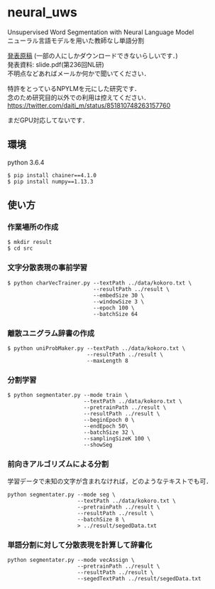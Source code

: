 # neural_uws
Unsupervised Word Segmentation with Neural Language Model  
ニューラル言語モデルを用いた教師なし単語分割  

[発表原稿](https://ipsj.ixsq.nii.ac.jp/ej/?action=pages_view_main&active_action=repository_view_main_item_detail&item_id=190355&item_no=1&page_id=13&block_id=8)
(一部の人にしかダウンロードできないらしいです．)   
発表資料: slide.pdf(第236回NL研)    
不明点などあればメールか何かで聞いてください．

特許をとっているNPYLMを元にした研究です．  
念のため研究目的以外での利用は控えてください．  
https://twitter.com/daiti_m/status/851810748263157760  

まだGPU対応してないです．  

## 環境
python 3.6.4  

```
$ pip install chainer==4.1.0  
$ pip install numpy==1.13.3  
```

## 使い方
### 作業場所の作成
```
$ mkdir result
$ cd src
```

  
### 文字分散表現の事前学習
```
$ python charVecTrainer.py --textPath ../data/kokoro.txt \
                           --resultPath ../result \
                           --embedSize 30 \
                           --windowSize 3 \
                           --epoch 100 \
                           --batchSize 64
```
  
### 離散ユニグラム辞書の作成
```
$ python uniProbMaker.py --textPath ../data/kokoro.txt \
                         --resultPath ../result \
                         --maxLength 8
```

  
### 分割学習
```
$ python segmentater.py --mode train \
                        --textPath ../data/kokoro.txt \
                        --pretrainPath ../result \
                        --resultPath ../result \
                        --beginEpoch 0 \
                        --endEpoch 50\
                        --batchSize 32 \
                        --samplingSizeK 100 \
                        --showSeg
```

  
### 前向きアルゴリズムによる分割
学習データで未知の文字が含まれなければ，どのようなテキストでも可．  
```
python segmentater.py --mode seg \
                      --textPath ../data/kokoro.txt \
                      --pretrainPath ../result \
                      --resultPath ../result \
                      --batchSize 8 \
                      > ../result/segedData.txt
```

  
### 単語分割に対して分散表現を計算して辞書化
```
python segmentater.py --mode vecAssign \
                      --pretrainPath ../result \
                      --resultPath ../result \
                      --segedTextPath ../result/segedData.txt
```
